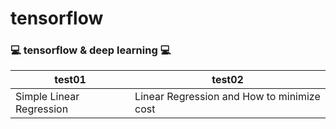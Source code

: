 # tensorflow
### :computer: tensorflow &amp; deep learning :computer:

| test01 | test02 |
|--------|--------|
|Simple Linear Regression|Linear Regression and How to minimize cost|
